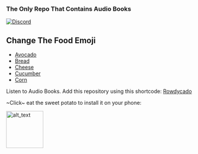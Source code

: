 ### The Only Repo That Contains Audio Books

[![Discord](https://invidget.switchblade.xyz/yMTTkJFEZ9)](https://discord.gg/yMTTkJFEZ9)

## Change The Food Emoji
- [Avocado](/README.md)
- [Bread](/README.bread.md)
- [Cheese](/README.cheese.md)
- [Cucumber](/README.cucumber.md)
- [Corn](/README.corn.md)

Listen to Audio Books. Add this repository using this shortcode: [Rowdycado](https://raw.githubusercontent.com/Rowdy-Avocado/Rowdycado-Extensions/builds/repo.json)

~Click~ eat the sweet potato to install it on your phone:

[<img alt="alt_text" width="100px" src="https://discordapp.com/assets/5c73429380867c917ff1d494e747676d.svg"/>](https://self-similarity.github.io/http-protocol-redirector?r=cloudstreamrepo://raw.githubusercontent.com/Rowdy-Avocado/Rowdycado-Extensions/builds/repo.json)
